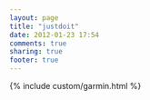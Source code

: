 ```yaml
---
layout: page
title: "justdoit"
date: 2012-01-23 17:54
comments: true
sharing: true
footer: true
---
```


{% include custom/garmin.html %}